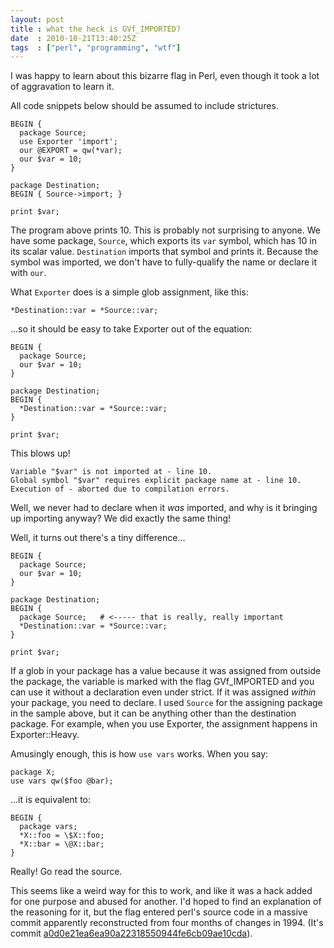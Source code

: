 ```yaml
---
layout: post
title : what the heck is GVf_IMPORTED?
date  : 2010-10-21T13:40:25Z
tags  : ["perl", "programming", "wtf"]
---
```

I was happy to learn about this bizarre flag in Perl, even though it took a lot
of aggravation to learn it.

All code snippets below should be assumed to include strictures.

    BEGIN {
      package Source;
      use Exporter 'import';
      our @EXPORT = qw(*var);
      our $var = 10;
    }

    package Destination;
    BEGIN { Source->import; }

    print $var;

The program above prints 10.  This is probably not surprising to anyone.  We
have some package, `Source`, which exports its `var` symbol, which has 10 in
its scalar value.  `Destination` imports that symbol and prints it.  Because
the symbol was imported, we don't have to fully-qualify the name or declare it
with `our`.

What `Exporter` does is a simple glob assignment, like this:

    *Destination::var = *Source::var;

...so it should be easy to take Exporter out of the equation:

    BEGIN {
      package Source;
      our $var = 10;
    }

    package Destination;
    BEGIN {
      *Destination::var = *Source::var;
    }

    print $var;

This blows up!

    Variable "$var" is not imported at - line 10.
    Global symbol "$var" requires explicit package name at - line 10.
    Execution of - aborted due to compilation errors.

Well, we never had to declare when it *was* imported, and why is it bringing up
importing anyway?  We did exactly the same thing!

Well, it turns out there's a tiny difference...

    BEGIN {
      package Source;
      our $var = 10;
    }

    package Destination;
    BEGIN {
      package Source;   # <----- that is really, really important
      *Destination::var = *Source::var;
    }

    print $var;

If a glob in your package has a value because it was assigned from outside the
package, the variable is marked with the flag GVf_IMPORTED and you can use it
without a declaration even under strict.  If it was assigned *within* your
package, you need to declare.  I used `Source` for the assigning package in the
sample above, but it can be anything other than the destination package.  For
example, when you use Exporter, the assignment happens in Exporter::Heavy.

Amusingly enough, this is how `use vars` works.  When you say:

    package X;
    use vars qw($foo @bar);

...it is equivalent to:

    BEGIN {
      package vars;
      *X::foo = \$X::foo;
      *X::bar = \@X::bar;
    }

Really!  Go read the source.

This seems like a weird way for this to work, and like it was a hack added for
one purpose and abused for another.  I'd hoped to find an explanation of the
reasoning for it, but the flag entered perl's source code in a massive commit
apparently reconstructed from four months of changes in 1994.  (It's commit
[a0d0e21ea6ea90a22318550944fe6cb09ae10cda](http://perl5.git.perl.org/perl.git/commitdiff/a0d0e21ea6ea90a22318550944fe6cb09ae10cda)).

